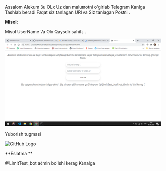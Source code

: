 Assalom Alekum Bu OLx Uz dan malumotni o'girlab Telegram Kanlga Tashlab beradi Faqat siz tanlagan URl va Siz tanlagan Postni .

**Misol:**

Misol UserName Va Olx Qaysdir sahifa .

![GitHub Logo](/image.png)

Yuborish tugmasi 

![GitHub Logo](/image2.png)


**Eslatma **

@LimitTest_bot admin bo'lshi kerag Kanalga 
